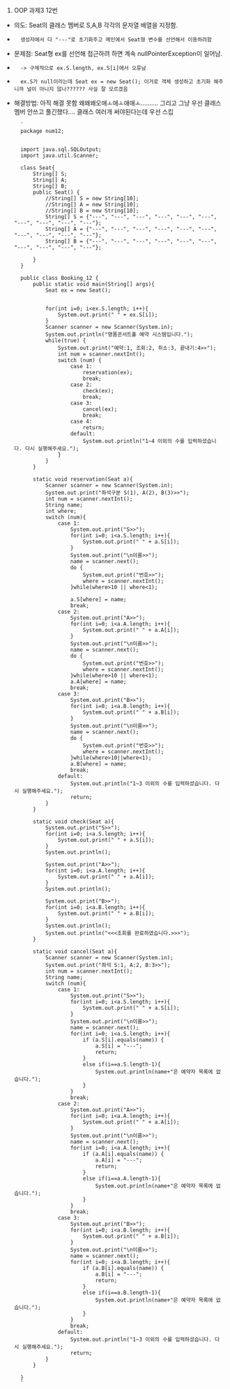 1. OOP 과제3 12번
- 의도: Seat의 클래스 멤버로 S,A,B 각각의 문자열 배열을 지정함.
-       생성자에서 다 "---"로 초기화주고 메인에서 Seat형 변수를 선언해서 이용하려함
- 문제점: Seat형 ex를 선언해 접근하려 하면 계속 nullPointerException이 일어남.
-       -> 구체적으로 ex.S.length, ex.S[i]에서 오류남
-       ex.S가 null이라는데 Seat ex = new Seat(); 이거로 객체 생성하고 초기화 해주니까 널이 아니지 않나?????? 사실 잘 모르겠음
- 해결방법: 아직 해결 못함 왜왜왜오애ㅗ애ㅗ애애ㅗ.......... 그리고 그냥 우선 클래스 멤버 안쓰고 풀긴했다.... 클래스 여러개 써야된다는데 우선 스킵


        `
        package num12;


        import java.sql.SQLOutput;
        import java.util.Scanner;

        class Seat{
            String[] S;
            String[] A;
            String[] B;
            public Seat() {
                //String[] S = new String[10];
                //String[] A = new String[10];
                //String[] B = new String[10];
                String[] S = {"---", "---", "---", "---", "---", "---", "---", "---", "---", "---"};
                String[] A = {"---", "---", "---", "---", "---", "---", "---", "---", "---", "---"};
                String[] B = {"---", "---", "---", "---", "---", "---", "---", "---", "---", "---"};

            }
        }

        public class Booking_12 {
            public static void main(String[] args){
                Seat ex = new Seat();


                for(int i=0; i<ex.S.length; i++){
                    System.out.print(" " + ex.S[i]);
                }
                Scanner scanner = new Scanner(System.in);
                System.out.println("명품콘서트홀 예약 시스템입니다.");
                while(true) {
                    System.out.print("예약:1, 조회:2, 취소:3, 끝내기:4>>");
                    int num = scanner.nextInt();
                    switch (num) {
                        case 1:
                            reservation(ex);
                            break;
                        case 2:
                            check(ex);
                            break;
                        case 3:
                            cancel(ex);
                            break;
                        case 4:
                            return;
                        default:
                            System.out.println("1~4 이외의 수를 입력하셨습니다. 다시 실행해주세요.");
                    }
                }
            }

            static void reservation(Seat a){
                Scanner scanner = new Scanner(System.in);
                System.out.print("좌석구분 S(1), A(2), B(3)>>");
                int num = scanner.nextInt();
                String name;
                int where;
                switch (num){
                    case 1:
                        System.out.print("S>>");
                        for(int i=0; i<a.S.length; i++){
                            System.out.print(" " + a.S[i]);
                        }
                        System.out.print("\n이름>>");
                        name = scanner.next();
                        do {
                            System.out.print("번호>>");
                            where = scanner.nextInt();
                        }while(where>10 || where<1);

                        a.S[where] = name;
                        break;
                    case 2:
                        System.out.print("A>>");
                        for(int i=0; i<a.A.length; i++){
                            System.out.print(" " + a.A[i]);
                        }
                        System.out.print("\n이름>>");
                        name = scanner.next();
                        do {
                            System.out.print("번호>>");
                            where = scanner.nextInt();
                        }while(where>10 || where<1);
                        a.A[where] = name;
                        break;
                    case 3:
                        System.out.print("B>>");
                        for(int i=0; i<a.B.length; i++){
                            System.out.print(" " + a.B[i]);
                        }
                        System.out.print("\n이름>>");
                        name = scanner.next();
                        do {
                            System.out.print("번호>>");
                            where = scanner.nextInt();
                        }while(where>10||where<1);
                        a.B[where] = name;
                        break;
                    default:
                        System.out.println("1~3 이외의 수를 입력하셨습니다. 다시 실행해주세요.");
                        return;
                }
            }

            static void check(Seat a){
                System.out.print("S>>");
                for(int i=0; i<a.S.length; i++){
                    System.out.print(" " + a.S[i]);
                }
                System.out.println();

                System.out.print("A>>");
                for(int i=0; i<a.A.length; i++){
                    System.out.print(" " + a.A[i]);
                }
                System.out.println();

                System.out.print("B>>");
                for(int i=0; i<a.B.length; i++){
                    System.out.print(" " + a.B[i]);
                }
                System.out.println();
                System.out.println("<<<조회를 완료하였습니다.>>>");
            }

            static void cancel(Seat a){
                Scanner scanner = new Scanner(System.in);
                System.out.print("좌석 S:1, A:2, B:3>>");
                int num = scanner.nextInt();
                String name;
                switch (num){
                    case 1:
                        System.out.print("S>>");
                        for(int i=0; i<a.S.length; i++){
                            System.out.print(" " + a.S[i]);
                        }
                        System.out.print("\n이름>>");
                        name = scanner.next();
                        for(int i=0; i<a.S.length; i++){
                            if (a.S[i].equals(name)) {
                                a.S[i] = "---";
                                return;
                            }
                            else if(i==a.S.length-1){
                                System.out.println(name+"은 예약자 목록에 없습니다.");
                            }
                        }
                        break;
                    case 2:
                        System.out.print("A>>");
                        for(int i=0; i<a.A.length; i++){
                            System.out.print(" " + a.A[i]);
                        }
                        System.out.print("\n이름>>");
                        name = scanner.next();
                        for(int i=0; i<a.A.length; i++){
                            if (a.A[i].equals(name)) {
                                a.A[i] = "---";
                                return;
                            }
                            else if(i==a.A.length-1){
                                System.out.println(name+"은 예약자 목록에 없습니다.");
                            }
                        }
                        break;
                    case 3:
                        System.out.print("B>>");
                        for(int i=0; i<a.B.length; i++){
                            System.out.print(" " + a.B[i]);
                        }
                        System.out.print("\n이름>>");
                        name = scanner.next();
                        for(int i=0; i<a.B.length; i++){
                            if (a.B[i].equals(name)) {
                                a.B[i] = "---";
                                return;
                            }
                            else if(i==a.B.length-1){
                                System.out.println(name+"은 예약자 목록에 없습니다.");
                            }
                        }
                        break;
                    default:
                        System.out.println("1~3 이외의 수를 입력하셨습니다. 다시 실행해주세요.");
                        return;
                }
            }

        }
        `
       
